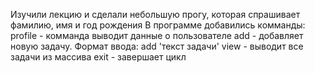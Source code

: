 Изучили лекцию и сделали небольшую прогу, которая спрашивает фамилию, имя и год рождения
В программе добавились комманды:
profile - комманда выводит данные о пользователе
add - добавляет новую задачу. Формат ввода: add 'текст задачи'
view - выводит все задачи из массива
exit - завершает цикл